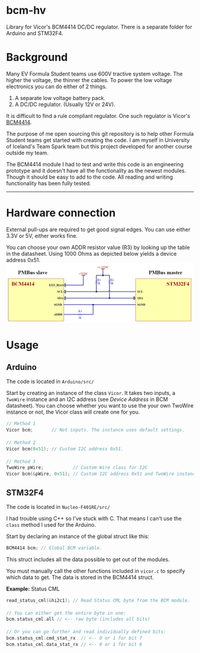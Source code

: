 # bcm-hv
Library for Vicor's BCM4414 DC/DC regulator. There is a separate folder for Arduino and STM32F4.



# Background
Many EV Formula Student teams use 600V tractive system voltage. The higher the voltage, the thinner the cables. 
To power the low voltage electronics you can do either of 2 things. 

1. A separate low voltage battery pack. 
2. A DC/DC regulator. (Usually 12V or 24V).

It is difficult to find a rule compliant regulator. One such regulator is Vicor's [BCM4414](http://www.vicorpower.com/products?productType=cfg&productKey=BCM4414VH0E5035T02).

The purpose of me open sourcing this git repository is to help other Formula Student teams get started with creating the code. I am myself in University of Iceland's Team Spark team but this project developed for another course outside my team.

The BCM4414 module I had to test and write this code is an engineering prototype and it doesn't have all the functionality as the newest modules. Though it should be easy to add to the code. All reading and writing functionality has been fully tested.

----

# Hardware connection
External pull-ups are required to get good signal edges. You can use either 3.3V or 5V, either works fine.

You can choose your own ADDR resistor value (R3) by looking up the table in the datasheet. Using 1000 Ohms as depicted below yields a device address 0x51.
![](images/bcm_master_connection.PNG)

# Usage

## Arduino

The code is located in `Arduino/src/`

Start by creating an instance of the class `Vicor`. It takes two inputs, a `TwoWire` instance and an I2C address (see *Device Address* in BCM datasheet). You can choose whether you want to use the your own TwoWire instance or not, the Vicor class will create one for you.

```cpp
// Method 1
Vicor bcm;       // Not inputs. The instance uses default settings.

// Method 2
Vicor bcm(0x51); // Custom I2C address 0x51.

// Method 3
TwoWire pWire;           // Custom Wire class for I2C
Vicor bcm(&pWire, 0x51); // Custom I2C address 0x51 and TwoWire instance.

```

## STM32F4

The code is located in `Nucleo-F401RE/src/`

I had trouble using C++ so I've stuck with C. That means I can't use the `class` method I used for the Arduino.

Start by declaring an instance of the global struct like this:

```c
BCM4414 bcm; // Global BCM variable.
```
This struct includes all the data possible to get out of the modules.

You must manually call the other functions included in `vicor.c` to specify which data to get. The data is stored in the BCM4414 struct.

**Example:** Status CML 

```c
read_status_cml(&hi2c1); // Read Status CML byte from the BCM module.

// You can either get the entire byte in one:
bcm.status_cml.all // <-- raw byte (includes all bits)

// Or you can go further and read individually defined bits:
bcm.status_cml.cmd_stat_rx  // <-- 0 or 1 for bit 7
bcm.status_cml.data_stat_rx // <-- 0 or 1 for bit 6
```
